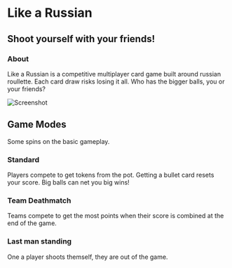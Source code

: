 # Like a Russian
## Shoot yourself with your friends!

### About
Like a Russian is a competitive multiplayer card game built around russian roullette. Each card draw risks losing it all. Who has the bigger balls, you or your friends?

![Screenshot](https://user-images.githubusercontent.com/10632825/148229550-96679ffa-df8c-4f26-9edd-35a7a9d948a3.png)



## Game Modes
Some spins on the basic gameplay.

### Standard
Players compete to get tokens from the pot. Getting a bullet card resets your score. Big balls can net you big wins!

### Team Deathmatch
Teams compete to get the most points when their score is combined at the end of the game.

### Last man standing
One a player shoots themself, they are out of the game.
